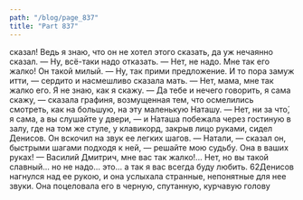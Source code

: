 ```yaml
---
path: "/blog/page_837"
title: "Part 837"
---
```


 сказал! Ведь я знаю, что он не хотел этого сказать, да уж нечаянно сказал.
— Ну, всё-таки надо отказать.
— Нет, не надо. Мне так его жалко! Он такой милый.
— Ну, так прими предложение. И то пора замуж итти, — сердито и насмешливо сказала мать.
— Нет, мама, мне так жалко его. Я не знаю, как я скажу.
— Да тебе и нечего говорить, я сама скажу, — сказала графиня, возмущенная тем, что осмелились смотреть, как на большую, на эту маленькую Наташу.
— Нет, ни за что́, я сама, а вы слушайте у двери, — и Наташа побежала через гостиную в залу, где на том же стуле, у клавикорд, закрыв лицо руками, сидел Денисов. Он вскочил на звук ее легких шагов.
— Натали, — сказал он, быстрыми шагами подходя к ней, — решайте мою судьбу. Она в ваших руках!
— Василий Дмитрич, мне вас так жалко!... Нет, но вы такой славный... но не надо... это... а так я вас всегда буду любить.
62Денисов нагнулся над ее рукою, и она услыхала странные, непонятные для нее звуки. Она поцеловала его в черную, спутанную, курчавую голову
